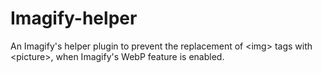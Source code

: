 # Imagify-helper
An Imagify's helper plugin to prevent the replacement of &lt;img> tags with &lt;picture>, when Imagify's WebP feature is enabled.
